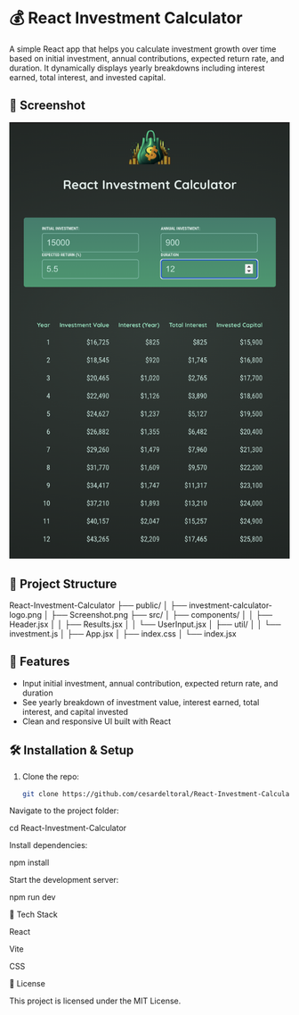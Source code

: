 # 💰 React Investment Calculator

A simple React app that helps you calculate investment growth over time based on initial investment, annual contributions, expected return rate, and duration. It dynamically displays yearly breakdowns including interest earned, total interest, and invested capital.

## 📸 Screenshot

![App Screenshot](public/Screenshot.png)

## 📂 Project Structure

React-Investment-Calculator
├── public/
│ ├── investment-calculator-logo.png
│ ├── Screenshot.png
├── src/
│ ├── components/
│ │ ├── Header.jsx
│ │ ├── Results.jsx
│ │ └── UserInput.jsx
│ ├── util/
│ │ └── investment.js
│ ├── App.jsx
│ ├── index.css
│ └── index.jsx

## 🚀 Features

- Input initial investment, annual contribution, expected return rate, and duration
- See yearly breakdown of investment value, interest earned, total interest, and capital invested
- Clean and responsive UI built with React

## 🛠️ Installation & Setup

1. Clone the repo:
   ```bash
   git clone https://github.com/cesardeltoral/React-Investment-Calculator.git
   ```

Navigate to the project folder:

cd React-Investment-Calculator

Install dependencies:

npm install

Start the development server:

npm run dev

🧰 Tech Stack

React

Vite

CSS

📜 License

This project is licensed under the MIT License.
